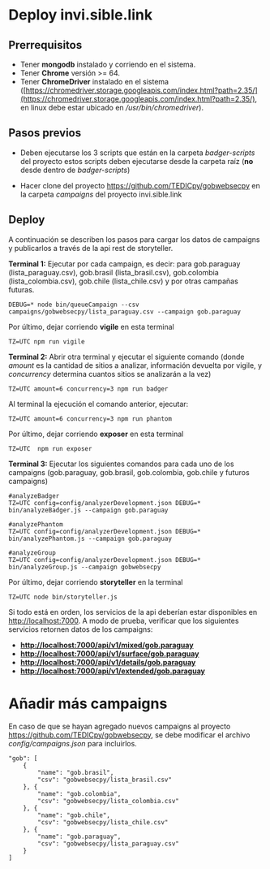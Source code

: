 # Deploy invi.sible.link

## Prerrequisitos
-   Tener **mongodb** instalado y corriendo en el sistema.
-   Tener **Chrome** versión >= 64.
-   Tener **ChromeDriver** instalado en el sistema ([https://chromedriver.storage.googleapis.com/index.html?path=2.35/](https://chromedriver.storage.googleapis.com/index.html?path=2.35/), en linux debe estar ubicado en */usr/bin/chromedriver*).

## Pasos previos
-   Deben ejecutarse los 3 scripts que están en la carpeta *badger-scripts* del proyecto estos scripts deben ejecutarse desde la carpeta raíz (**no** desde dentro de *badger-scripts*)

-   Hacer clone del proyecto https://github.com/TEDICpy/gobwebsecpy en la carpeta *campaigns* del proyecto invi.sible.link
## Deploy

A continuación se describen los pasos para cargar los datos de campaigns y publicarlos a través de la api rest de storyteller.

**Terminal 1:** Ejecutar por cada campaign, es decir: para gob.paraguay (lista_paraguay.csv), gob.brasil (lista_brasil.csv), gob.colombia (lista_colombia.csv), gob.chile (lista_chile.csv) y por otras campañas futuras.

  
    DEBUG=* node bin/queueCampaign --csv campaigns/gobwebsecpy/lista_paraguay.csv --campaign gob.paraguay

Por último, dejar corriendo **vigile** en esta terminal

    TZ=UTC npm run vigile

**Terminal 2:**   Abrir otra terminal y ejecutar el siguiente comando (donde *amount* es la cantidad de sitios a analizar, información devuelta por vigile, y *concurrency* determina cuantos sitios se analizarán a la vez)

    TZ=UTC amount=6 concurrency=3 npm run badger

Al terminal la ejecución el comando anterior, ejecutar:

    TZ=UTC amount=6 concurrency=3 npm run phantom
Por último, dejar corriendo **exposer** en esta terminal

    TZ=UTC  npm run exposer
**Terminal 3:** Ejecutar los siguientes comandos para cada uno de los campaigns (gob.paraguay, gob.brasil, gob.colombia, gob.chile y futuros campaigns)

    #analyzeBadger
    TZ=UTC config=config/analyzerDevelopment.json DEBUG=* bin/analyzeBadger.js --campaign gob.paraguay

	#analyzePhantom
    TZ=UTC config=config/analyzerDevelopment.json DEBUG=* bin/analyzePhantom.js --campaign gob.paraguay

	#analyzeGroup
    TZ=UTC config=config/analyzerDevelopment.json DEBUG=* bin/analyzeGroup.js --campaign gobwebsecpy

Por último, dejar corriendo **storyteller** en la terminal

    TZ=UTC node bin/storyteller.js

Si todo está en orden, los servicios de la api deberían estar disponibles en  [http://localhost:7000](http://localhost:7000). 
A modo de prueba, verificar que los siguientes servicios retornen datos de los campaigns:

 - **[http://localhost:7000/api/v1/mixed/gob.paraguay](http://localhost:7000/api/v1/mixed/gob.paraguay)**
 - **[http://localhost:7000/api/v1/surface/gob.paraguay](http://localhost:7000/api/v1/surface/gob.paraguay)**
 - **[http://localhost:7000/api/v1/details/gob.paraguay](http://localhost:7000/api/v1/details/gob.paraguay)**
 - **[http://localhost:7000/api/v1/extended/gob.paraguay](http://localhost:7000/api/v1/extended/gob.paraguay)**

# Añadir más campaigns
En caso de que se hayan agregado nuevos campaigns al proyecto https://github.com/TEDICpy/gobwebsecpy, se debe modificar el archivo *config/campaigns.json* para incluirlos.

    "gob": [
	    {    
		    "name": "gob.brasil",
		    "csv": "gobwebsecpy/lista_brasil.csv"
	    }, {
		    "name": "gob.colombia",
		    "csv": "gobwebsecpy/lista_colombia.csv"
	    }, {
		    "name": "gob.chile",
		    "csv": "gobwebsecpy/lista_chile.csv"
	    }, {
		    "name": "gob.paraguay",
		    "csv": "gobwebsecpy/lista_paraguay.csv"
	    } 
    ]
